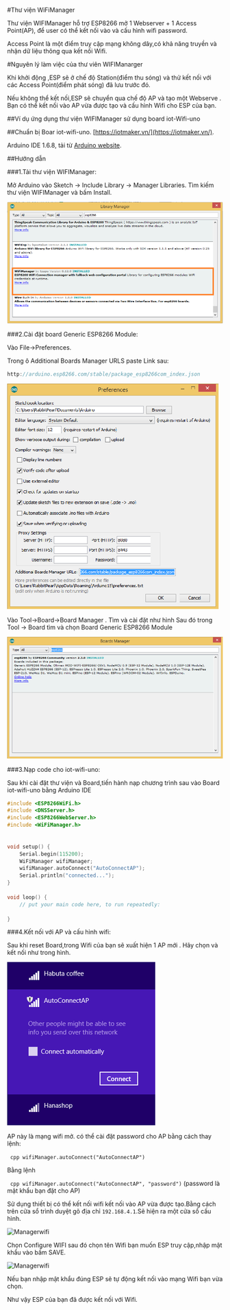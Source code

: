 #Thư viện WiFiManager

Thư viện WIFIManager hỗ trợ ESP8266 mở 1 Webserver + 1 Access Point(AP), để user có thể kết nối vào và cấu hình wifi password.

Access Point là một điểm truy cập mạng không dây,có khả năng truyền và nhận dữ liệu thông qua kết nối Wifi.

#Nguyên lý làm việc của thư viên WIFIManarger

Khi khởi động ,ESP sẽ ở chế độ Station(điểm thu sóng) và thử kết nối với các Access Point(điểm phát sóng) đã lưu trước đó.

Nếu không thể kết nối,ESP sẽ chuyển qua chế độ AP và tạo một Webserve . Bạn có thể kết nối vào AP vừa được tạo và cấu hình Wifi cho ESP của bạn.

##Ví dụ ứng dụng thư viện WIFIManager sử dụng board iot-Wifi-uno

##Chuẩn bị
Boar iot-wifi-uno. [https://iotmaker.vn/](https://iotmaker.vn/).

Arduino IDE 1.6.8, tải từ [Arduino website](https://www.arduino.cc/en/Main/OldSoftwareReleases#previous).

##Hướng dẫn


###1.Tải thư viện WIFIManager:

Mở  Arduino vào Sketch -> Include Library -> Manager Libraries.
Tìm kiếm thư viện WIFIManager và bấm Install.

![Managerwifi](../images/manager4.png)

###2.Cài đặt board Generic ESP8266 Module:

Vào File->Preferences.

Trong ô Additional Boards Manager URLS paste Link sau:
```cpp
http://arduino.esp8266.com/stable/package_esp8266com_index.json
```
![Managerwifi](../images/manager2.png)

Vào Tool->Board->Board Manager . Tìm và cài đặt như hình 
Sau đó trong Tool -> Board tìm và chọn Board Generic ESP8266 Module

![Managerwifi](../images/manager3.png)

###3.Nạp code cho iot-wifi-uno:

Sau khi cài đặt thư viện và Board,tiến hành nạp chương trình sau vào Board iot-wifi-uno bằng Arduino IDE
```cpp
#include <ESP8266WiFi.h>  
#include <DNSServer.h>
#include <ESP8266WebServer.h>
#include <WiFiManager.h>         


void setup() {
    Serial.begin(115200);
    WiFiManager wifiManager;
    wifiManager.autoConnect("AutoConnectAP");
    Serial.println("connected...");
}

void loop() {
    // put your main code here, to run repeatedly:
    
}
```
###4.Kết nối với AP và cấu hình wifi:

Sau khi reset Board,trong Wifi của bạn sẽ xuất hiện 1 AP mới . Hãy chọn và kết nối như trong hình.

![Managerwifi](../images/manager6.png)

AP này là mạng wifi mở.
có thể cài đặt password cho AP bằng cách thay lệnh:

``` cpp wifiManager.autoConnect("AutoConnectAP")```

Bằng lệnh

``` cpp wifiManager.autoConnect("AutoConnectAP", "password")```
(password là mật khẩu bạn đặt cho AP)


Sử dụng thiết bị có thể kết nối wifi kết nối vào AP vừa được tạo.Bằng cách trên cửa sổ trình duyệt gõ địa chỉ ```192.168.4.1```.Sẽ hiện ra một cửa sổ cấu hình.

![Managerwifi](../images/manager7.png)

Chọn Configure WIFI sau đó chọn tên Wifi bạn muốn ESP truy cập,nhập mật khẩu vào bấm SAVE.

![Managerwifi](../images/manager8.jpeg)

Nếu bạn nhập mật khẩu đúng ESP sẽ tự động kết nối vào mạng Wifi bạn vừa chọn.

Như vậy ESP của bạn đã được kết nối với Wifi.